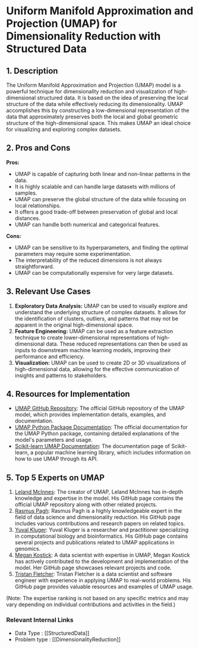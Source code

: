 # Uniform Manifold Approximation and Projection (UMAP) for Dimensionality Reduction with Structured Data

## 1. Description
The Uniform Manifold Approximation and Projection (UMAP) model is a powerful technique for dimensionality reduction and visualization of high-dimensional structured data. It is based on the idea of preserving the local structure of the data while effectively reducing its dimensionality. UMAP accomplishes this by constructing a low-dimensional representation of the data that approximately preserves both the local and global geometric structure of the high-dimensional space. This makes UMAP an ideal choice for visualizing and exploring complex datasets.

## 2. Pros and Cons
**Pros:**
- UMAP is capable of capturing both linear and non-linear patterns in the data.
- It is highly scalable and can handle large datasets with millions of samples.
- UMAP can preserve the global structure of the data while focusing on local relationships.
- It offers a good trade-off between preservation of global and local distances.
- UMAP can handle both numerical and categorical features.

**Cons:**
- UMAP can be sensitive to its hyperparameters, and finding the optimal parameters may require some experimentation.
- The interpretability of the reduced dimensions is not always straightforward.
- UMAP can be computationally expensive for very large datasets.

## 3. Relevant Use Cases
1. **Exploratory Data Analysis:** UMAP can be used to visually explore and understand the underlying structure of complex datasets. It allows for the identification of clusters, outliers, and patterns that may not be apparent in the original high-dimensional space.
2. **Feature Engineering:** UMAP can be used as a feature extraction technique to create lower-dimensional representations of high-dimensional data. These reduced representations can then be used as inputs to downstream machine learning models, improving their performance and efficiency.
3. **Visualization:** UMAP can be used to create 2D or 3D visualizations of high-dimensional data, allowing for the effective communication of insights and patterns to stakeholders.

## 4. Resources for Implementation
- [UMAP GitHub Repository](https://github.com/lmcinnes/umap): The official GitHub repository of the UMAP model, which provides implementation details, examples, and documentation.
- [UMAP Python Package Documentation](https://umap-learn.readthedocs.io/): The official documentation for the UMAP Python package, containing detailed explanations of the model's parameters and usage.
- [Scikit-learn UMAP Documentation](https://scikit-learn.org/stable/modules/generated/sklearn.manifold.UMAP.html): The documentation page of Scikit-learn, a popular machine learning library, which includes information on how to use UMAP through its API.

## 5. Top 5 Experts on UMAP
1. [Leland McInnes](https://github.com/lmcinnes): The creator of UMAP, Leland McInnes has in-depth knowledge and expertise in the model. His GitHub page contains the official UMAP repository along with other related projects.
2. [Rasmus Pagh](https://github.com/pagh): Rasmus Pagh is a highly knowledgeable expert in the field of data science and dimensionality reduction. His GitHub page includes various contributions and research papers on related topics.
3. [Yuval Kluger](https://github.com/klugerlab): Yuval Kluger is a researcher and practitioner specializing in computational biology and bioinformatics. His GitHub page contains several projects and publications related to UMAP applications in genomics.
4. [Megan Kostick](https://github.com/mkostick): A data scientist with expertise in UMAP, Megan Kostick has actively contributed to the development and implementation of the model. Her GitHub page showcases relevant projects and code.
5. [Tristan Fletcher](https://github.com/tfletcher): Tristan Fletcher is a data scientist and software engineer with experience in applying UMAP to real-world problems. His GitHub page provides valuable resources and examples of UMAP usage.

(Note: The expertise ranking is not based on any specific metrics and may vary depending on individual contributions and activities in the field.)


 ### Relevant Internal Links
- Data Type : [[StructuredData]]
- Problem type : [[DimensionalityReduction]]
